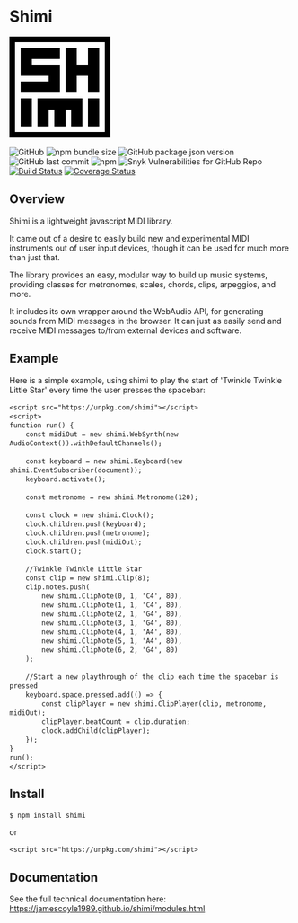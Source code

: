# Shimi

![logo](https://raw.githubusercontent.com/jamescoyle1989/shimi/master/assets/logo180px.png)


![GitHub](https://img.shields.io/github/license/jamescoyle1989/shimi)
![npm bundle size](https://img.shields.io/bundlephobia/min/shimi)
![GitHub package.json version](https://img.shields.io/github/package-json/v/jamescoyle1989/shimi)
![GitHub last commit](https://img.shields.io/github/last-commit/jamescoyle1989/shimi)
![npm](https://img.shields.io/npm/dw/shimi)
![Snyk Vulnerabilities for GitHub Repo](https://img.shields.io/snyk/vulnerabilities/github/jamescoyle1989/shimi)
[![Build Status](https://app.travis-ci.com/jamescoyle1989/shimi.svg?branch=master)](https://app.travis-ci.com/jamescoyle1989/shimi)
[![Coverage Status](https://coveralls.io/repos/github/jamescoyle1989/shimi/badge.svg?branch=master)](https://coveralls.io/github/jamescoyle1989/shimi?branch=master)

## Overview

Shimi is a lightweight javascript MIDI library.

It came out of a desire to easily build new and experimental MIDI instruments out of user input devices, though it can be used for much more than just that.

The library provides an easy, modular way to build up music systems, providing classes for metronomes, scales, chords, clips, arpeggios, and more. 

It includes its own wrapper around the WebAudio API, for generating sounds from MIDI messages in the browser. It can just as easily send and receive MIDI messages to/from external devices and software.


## Example

Here is a simple example, using shimi to play the start of 'Twinkle Twinkle Little Star' every time the user presses the spacebar:

```
<script src="https://unpkg.com/shimi"></script>
<script>
function run() {
    const midiOut = new shimi.WebSynth(new AudioContext()).withDefaultChannels();

    const keyboard = new shimi.Keyboard(new shimi.EventSubscriber(document));
    keyboard.activate();
	
    const metronome = new shimi.Metronome(120);

    const clock = new shimi.Clock();
    clock.children.push(keyboard);
    clock.children.push(metronome);
    clock.children.push(midiOut);
    clock.start();

    //Twinkle Twinkle Little Star
    const clip = new shimi.Clip(8);
    clip.notes.push(
        new shimi.ClipNote(0, 1, 'C4', 80),
        new shimi.ClipNote(1, 1, 'C4', 80),
        new shimi.ClipNote(2, 1, 'G4', 80),
        new shimi.ClipNote(3, 1, 'G4', 80),
        new shimi.ClipNote(4, 1, 'A4', 80),
        new shimi.ClipNote(5, 1, 'A4', 80),
        new shimi.ClipNote(6, 2, 'G4', 80)
    );
	
    //Start a new playthrough of the clip each time the spacebar is pressed
    keyboard.space.pressed.add(() => {
        const clipPlayer = new shimi.ClipPlayer(clip, metronome, midiOut);
        clipPlayer.beatCount = clip.duration;
        clock.addChild(clipPlayer);
    });
}
run();
</script>
```


## Install
```
$ npm install shimi
```

or

```
<script src="https://unpkg.com/shimi"></script>
```


## Documentation

See the full technical documentation here: https://jamescoyle1989.github.io/shimi/modules.html